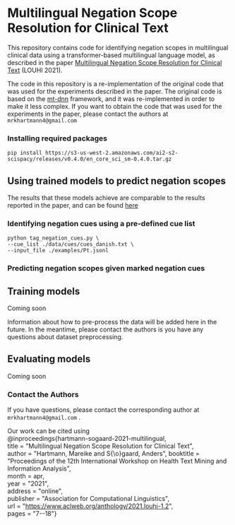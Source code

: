 # Multilingual Negation Scope Resolution for Clinical Text
This repository contains code for identifying negation scopes in multilingual clinical data using a transformer-based multilingual language model, as described in the paper [Multilingual Negation Scope Resolution for Clinical Text](https://www.aclweb.org/anthology/2021.louhi-1.2.pdf) (LOUHI 2021).

The code in this repository is a re-implementation of the original code that was used for the experiments described in the paper. The original code is based on the [mt-dnn](https://github.com/namisan/mt-dnn) framework, and it was re-implemented in order to make it less complex. If you want to obtain the code that was used for the experiments in the paper, please contact the authors at ```mrkhartmann4@gmail.com``` 
### Installing required packages
```pip install https://s3-us-west-2.amazonaws.com/ai2-s2-scispacy/releases/v0.4.0/en_core_sci_sm-0.4.0.tar.gz```
## Using trained models to predict negation scopes

The results that these models achieve are comparable to the results reported in the paper, and can be found [here](docs/results.md)
### Identifying negation cues using a pre-defined cue list
```
python tag_negation_cues.py \
--cue_list ./data/cues/cues_danish.txt \
--input_file ./examples/Pt.jsonl
```

### Predicting negation scopes given marked negation cues
## Training models
Coming soon

Information about how to pre-process the data will be added here in the future. In the meantime, please contact the authors is you have any questions about dataset preprocessing.

## Evaluating models
Coming soon 
### Contact the Authors
If you have questions, please contact the corresponding author at  ```mrkhartmann4@gmail.com``` .

Our work can be cited using \
@inproceedings{hartmann-sogaard-2021-multilingual, \
    title = "Multilingual Negation Scope Resolution for Clinical Text", \
    author = "Hartmann, Mareike  and
      S{\o}gaard, Anders",
    booktitle = "Proceedings of the 12th International Workshop on Health Text Mining and Information Analysis", \
    month = apr, \
    year = "2021",\
    address = "online", \
    publisher = "Association for Computational Linguistics", \
    url = "https://www.aclweb.org/anthology/2021.louhi-1.2", \
    pages = "7--18"}
